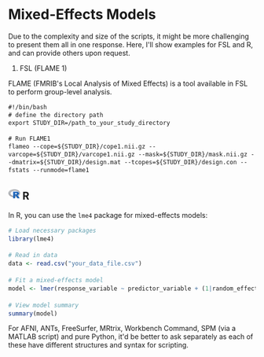 # Mixed-Effects Models

Due to the complexity and size of the scripts, it might be more challenging to present them all in one response. Here, I'll show examples for FSL and R, and can provide others upon request.

1. FSL (FLAME 1)
   
FLAME (FMRIB's Local Analysis of Mixed Effects) is a tool available in FSL to perform group-level analysis.

```
#!/bin/bash
# define the directory path
export STUDY_DIR=/path_to_your_study_directory

# Run FLAME1
flameo --cope=${STUDY_DIR}/cope1.nii.gz --varcope=${STUDY_DIR}/varcope1.nii.gz --mask=${STUDY_DIR}/mask.nii.gz --dmatrix=${STUDY_DIR}/design.mat --tcopes=${STUDY_DIR}/design.con --fstats --runmode=flame1
```

## <img src="../icons/r.png" height="24px" /> R

In R, you can use the `lme4` package for mixed-effects models:

```R
# Load necessary packages
library(lme4)

# Read in data
data <- read.csv("your_data_file.csv") 

# Fit a mixed-effects model
model <- lmer(response_variable ~ predictor_variable + (1|random_effect), data = data)

# View model summary
summary(model)
```

For AFNI, ANTs, FreeSurfer, MRtrix, Workbench Command, SPM (via a MATLAB script) and pure Python, it'd be better to ask separately as each of these have different structures and syntax for scripting.